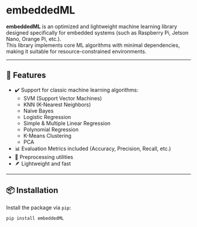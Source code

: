 # embeddedML

**embeddedML** is an optimized and lightweight machine learning library designed specifically for embedded systems (such as Raspberry Pi, Jetson Nano, Orange Pi, etc.).  
This library implements core ML algorithms with minimal dependencies, making it suitable for resource-constrained environments.

---

## 🚀 Features

- ✔️ Support for classic machine learning algorithms:
  - SVM (Support Vector Machines)
  - KNN (K-Nearest Neighbors)
  - Naive Bayes
  - Logistic Regression
  - Simple & Multiple Linear Regression
  - Polynomial Regression
  - K-Means Clustering
  - PCA
- 📊 Evaluation Metrics included (Accuracy, Precision, Recall, etc.)
- 🧹 Preprocessing utilities
- 🪶 Lightweight and fast

---

## 📦 Installation

Install the package via `pip`:

```bash
pip install embeddedML
